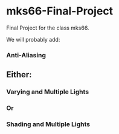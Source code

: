 # mks66-Final-Project
Final Project for the class mks66.

We will probably add:

### Anti-Aliasing

## Either:

### Varying and Multiple Lights

### Or

### Shading and Multiple Lights
